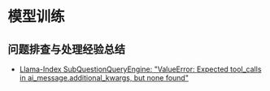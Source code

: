 # 模型训练

## 问题排查与处理经验总结

- [Llama-Index SubQuestionQueryEngine: "ValueError: Expected tool_calls in ai_message.additional_kwargs, but none found"](20240130-2249_ValueError_Expected_tool_calls_in_ai_message_additional_kwargs_but_none_found.md)

